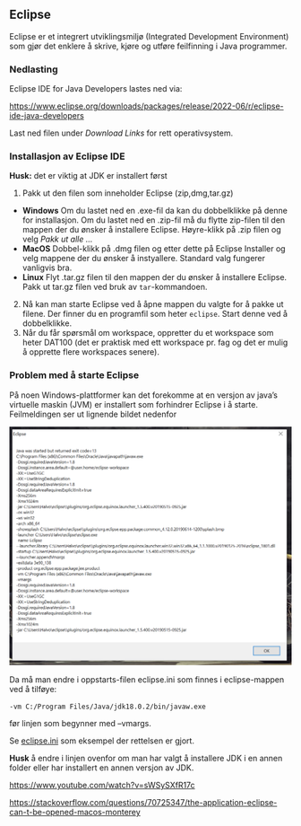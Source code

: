 
## Eclipse

Eclipse er et integrert utviklingsmiljø (Integrated Development Environment) som gjør det enklere å skrive, kjøre og utføre feilfinning i Java programmer.

### Nedlasting

Eclipse IDE for Java Developers lastes ned via:

https://www.eclipse.org/downloads/packages/release/2022-06/r/eclipse-ide-java-developers

Last ned filen under *Download Links* for rett operativsystem.

### Installasjon av Eclipse IDE

**Husk:** det er viktig at JDK er installert først

1.	Pakk ut den filen som inneholder Eclipse (zip,dmg,tar.gz)
   - **Windows** Om du lastet ned en .exe-fil da kan du dobbelklikke på denne for installasjon. Om du lastet ned en .zip-fil må du flytte zip-filen til den mappen der du ønsker å installere Eclipse. Høyre-klikk på .zip filen og velg *Pakk ut alle …*
   - **MacOS** Dobbel-klikk på .dmg filen og etter dette på Eclipse Installer og velg mappene der du ønsker å instyallere. Standard valg fungerer vanligvis bra.
   - **Linux** Flyt .tar.gz filen til den mappen der du ønsker å installere Eclipse. Pakk ut tar.gz filen ved bruk av `tar`-kommandoen.
2.	Nå kan man starte Eclipse ved å åpne mappen du valgte for å pakke ut filene. Der finner du en programfil som heter `eclipse`. Start denne ved å dobbelklikke.
3.	Når du får spørsmål om workspace, oppretter du et workspace som heter DAT100 (det er praktisk med ett workspace pr. fag og det er mulig å opprette flere workspaces senere).

### Problem med å starte Eclipse

På noen Windows-plattformer kan det forekomme at en versjon av java’s virtuelle maskin (JVM) er installert som forhindrer Eclipse i å starte. Feilmeldingen ser ut lignende bildet nedenfor

![](assets/markdown-img-paste-20200403205632439.png)

Da må man endre i oppstarts-filen eclipse.ini som finnes i eclipse-mappen ved å tilføye:

```
-vm C:/Program Files/Java/jdk18.0.2/bin/javaw.exe
```

før linjen som begynner med –vmargs.

Se [eclipse.ini](https://github.com/dat100hib/dat100public/blob/master/eclipse/eclipse.ini) som eksempel der rettelsen er gjort.

**Husk** å endre i linjen ovenfor om man har valgt å installere JDK i en annen folder eller har installert en annen versjon av JDK.

https://www.youtube.com/watch?v=sWSySXfR17c

https://stackoverflow.com/questions/70725347/the-application-eclipse-can-t-be-opened-macos-monterey
